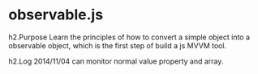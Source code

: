 observable.js
=============

h2.Purpose
Learn the principles of how to convert a simple object into a observable object, 
which is the first step of build a js MVVM tool.

h2.Log
2014/11/04 can monitor normal value property and array.
